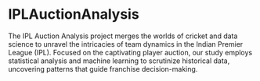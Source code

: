 # IPLAuctionAnalysis
The IPL Auction Analysis project merges the worlds of cricket and data science to unravel the intricacies of team dynamics in the Indian Premier League (IPL). Focused on the captivating player auction, our study employs statistical analysis and machine learning to scrutinize historical data, uncovering patterns that guide franchise decision-making.
